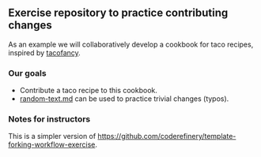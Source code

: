 

## Exercise repository to practice contributing changes

As an example we will collaboratively develop a cookbook for taco recipes,
inspired by [tacofancy](https://github.com/sinker/tacofancy).


### Our goals

- Contribute a taco recipe to this cookbook.
- [random-text.md](random-text.md) can be used to practice trivial changes (typos).


### Notes for instructors

This is a simpler version of
https://github.com/coderefinery/template-forking-workflow-exercise.
